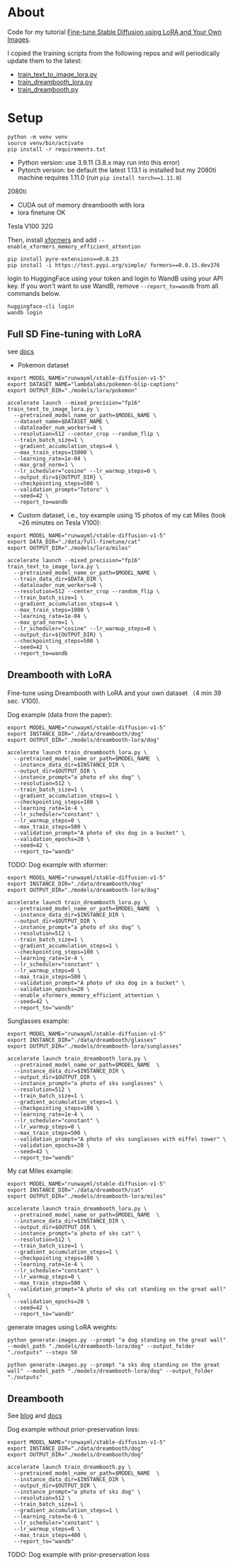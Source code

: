 # About

Code for my tutorial [Fine-tune Stable Diffusion using LoRA and Your Own Images](https://harrywang.me/lora).

I copied the training scripts from the following repos and will periodically update them to the latest:

- [train_text_to_image_lora.py](https://github.com/huggingface/diffusers/blob/main/examples/text_to_image/train_text_to_image_lora.py)
- [train_dreambooth_lora.py](https://github.com/huggingface/diffusers/blob/main/examples/dreambooth/train_dreambooth_lora.py)
- [train_dreambooth.py](https://github.com/huggingface/diffusers/blob/main/examples/dreambooth/train_dreambooth.py)

# Setup

```
python -m venv venv
source venv/bin/activate
pip install -r requirements.txt
```

- Python version: use 3.9.11 (3.8.x may run into this error)
- Pytorch version: be default the latest 1.13.1 is installed but my 2080ti machine requires 1.11.0 (run `pip install torch==1.11.0`)

2080ti

- CUDA out of memory dreambooth with lora
- lora finetune OK

Tesla V100 32G


Then, install [xformers](https://huggingface.co/docs/diffusers/optimization/xformers) and add `--enable_xformers_memory_efficient_attention`

```
pip install pyre-extensions==0.0.23
pip install -i https://test.pypi.org/simple/ formers==0.0.15.dev376
```

login to HuggingFace using your token and login to WandB using your API key. If you won't want to use WandB, remove `--report_to=wandb` from all commands below.

```
huggingface-cli login
wandb login
```

## Full SD Fine-tuning with LoRA

see [docs](https://huggingface.co/blog/lora)

- Pokemon dataset

```
export MODEL_NAME="runwayml/stable-diffusion-v1-5"
export DATASET_NAME="lambdalabs/pokemon-blip-captions"
export OUTPUT_DIR="./models/lora/pokemon"

accelerate launch --mixed_precision="fp16"  train_text_to_image_lora.py \
  --pretrained_model_name_or_path=$MODEL_NAME \
  --dataset_name=$DATASET_NAME \
  --dataloader_num_workers=8 \
  --resolution=512 --center_crop --random_flip \
  --train_batch_size=1 \
  --gradient_accumulation_steps=4 \
  --max_train_steps=15000 \
  --learning_rate=1e-04 \
  --max_grad_norm=1 \
  --lr_scheduler="cosine" --lr_warmup_steps=0 \
  --output_dir=${OUTPUT_DIR} \
  --checkpointing_steps=500 \
  --validation_prompt="Totoro" \
  --seed=42 \
  --report_to=wandb
```

- Custom dataset, i.e., toy example using 15 photos of my cat Miles (took ~26 minutes on Tesla V100):

```
export MODEL_NAME="runwayml/stable-diffusion-v1-5"
export DATA_DIR="./data/full-finetune/cat"
export OUTPUT_DIR="./models/lora/miles"

accelerate launch --mixed_precision="fp16"  train_text_to_image_lora.py \
  --pretrained_model_name_or_path=$MODEL_NAME \
  --train_data_dir=$DATA_DIR \
  --dataloader_num_workers=8 \
  --resolution=512 --center_crop --random_flip \
  --train_batch_size=1 \
  --gradient_accumulation_steps=4 \
  --max_train_steps=1000 \
  --learning_rate=1e-04 \
  --max_grad_norm=1 \
  --lr_scheduler="cosine" --lr_warmup_steps=0 \
  --output_dir=${OUTPUT_DIR} \
  --checkpointing_steps=500 \
  --seed=42 \
  --report_to=wandb
```

## Dreambooth with LoRA

Fine-tune using Dreambooth with LoRA and your own dataset （4 min 39 sec. V100).

Dog example (data from the paper):

```
export MODEL_NAME="runwayml/stable-diffusion-v1-5"
export INSTANCE_DIR="./data/dreambooth/dog"
export OUTPUT_DIR="./models/dreambooth-lora/dog"

accelerate launch train_dreambooth_lora.py \
  --pretrained_model_name_or_path=$MODEL_NAME  \
  --instance_data_dir=$INSTANCE_DIR \
  --output_dir=$OUTPUT_DIR \
  --instance_prompt="a photo of sks dog" \
  --resolution=512 \
  --train_batch_size=1 \
  --gradient_accumulation_steps=1 \
  --checkpointing_steps=100 \
  --learning_rate=1e-4 \
  --lr_scheduler="constant" \
  --lr_warmup_steps=0 \
  --max_train_steps=500 \
  --validation_prompt="A photo of sks dog in a bucket" \
  --validation_epochs=20 \
  --seed=42 \
  --report_to="wandb"
```

TODO: Dog example with xformer:

```
export MODEL_NAME="runwayml/stable-diffusion-v1-5"
export INSTANCE_DIR="./data/dreambooth/dog"
export OUTPUT_DIR="./models/dreambooth-lora/dog"

accelerate launch train_dreambooth_lora.py \
  --pretrained_model_name_or_path=$MODEL_NAME  \
  --instance_data_dir=$INSTANCE_DIR \
  --output_dir=$OUTPUT_DIR \
  --instance_prompt="a photo of sks dog" \
  --resolution=512 \
  --train_batch_size=1 \
  --gradient_accumulation_steps=1 \
  --checkpointing_steps=100 \
  --learning_rate=1e-4 \
  --lr_scheduler="constant" \
  --lr_warmup_steps=0 \
  --max_train_steps=500 \
  --validation_prompt="A photo of sks dog in a bucket" \
  --validation_epochs=20 \
  --enable_xformers_memory_efficient_attention \
  --seed=42 \
  --report_to="wandb"
```

Sunglasses example:

```
export MODEL_NAME="runwayml/stable-diffusion-v1-5"
export INSTANCE_DIR="./data/dreambooth/glasses"
export OUTPUT_DIR="./models/dreambooth-lora/sunglasses"

accelerate launch train_dreambooth_lora.py \
  --pretrained_model_name_or_path=$MODEL_NAME  \
  --instance_data_dir=$INSTANCE_DIR \
  --output_dir=$OUTPUT_DIR \
  --instance_prompt="a photo of sks sunglasses" \
  --resolution=512 \
  --train_batch_size=1 \
  --gradient_accumulation_steps=1 \
  --checkpointing_steps=100 \
  --learning_rate=1e-4 \
  --lr_scheduler="constant" \
  --lr_warmup_steps=0 \
  --max_train_steps=500 \
  --validation_prompt="A photo of sks sunglasses with eiffel tower" \
  --validation_epochs=20 \
  --seed=42 \
  --report_to="wandb"
```

My cat Miles example:

```
export MODEL_NAME="runwayml/stable-diffusion-v1-5"
export INSTANCE_DIR="./data/dreambooth/cat"
export OUTPUT_DIR="./models/dreambooth-lora/miles"

accelerate launch train_dreambooth_lora.py \
  --pretrained_model_name_or_path=$MODEL_NAME  \
  --instance_data_dir=$INSTANCE_DIR \
  --output_dir=$OUTPUT_DIR \
  --instance_prompt="a photo of sks cat" \
  --resolution=512 \
  --train_batch_size=1 \
  --gradient_accumulation_steps=1 \
  --checkpointing_steps=100 \
  --learning_rate=1e-4 \
  --lr_scheduler="constant" \
  --lr_warmup_steps=0 \
  --max_train_steps=500 \
  --validation_prompt="A photo of sks cat standing on the great wall" \
  --validation_epochs=20 \
  --seed=42 \
  --report_to="wandb"
```

generate images using LoRA weights:

```
python generate-images.py --prompt "a dog standing on the great wall" --model_path "./models/dreambooth-lora/dog" --output_folder "./outputs" --steps 50

python generate-images.py --prompt "a sks dog standing on the great wall" --model_path "./models/dreambooth-lora/dog" --output_folder "./outputs"

```

## Dreambooth

See [blog](https://huggingface.co/blog/dreambooth) and [docs](https://github.com/huggingface/diffusers/tree/main/examples/dreambooth)

Dog example without prior-preservation loss:

```
export MODEL_NAME="runwayml/stable-diffusion-v1-5"
export INSTANCE_DIR="./data/dreambooth/dog"
export OUTPUT_DIR="./models/dreambooth/dog"

accelerate launch train_dreambooth.py \
  --pretrained_model_name_or_path=$MODEL_NAME  \
  --instance_data_dir=$INSTANCE_DIR \
  --output_dir=$OUTPUT_DIR \
  --instance_prompt="a photo of sks dog" \
  --resolution=512 \
  --train_batch_size=1 \
  --gradient_accumulation_steps=1 \
  --learning_rate=5e-6 \
  --lr_scheduler="constant" \
  --lr_warmup_steps=0 \
  --max_train_steps=400 \
  --report_to="wandb"
```

TODO: Dog example with prior-preservation loss

